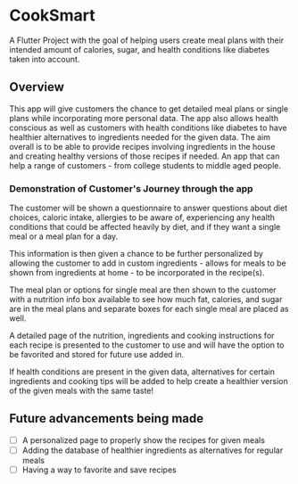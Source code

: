 # CookSmart

A Flutter Project with the goal of helping users create meal plans with their intended amount of calories, sugar, and health conditions like diabetes taken into account.

## Overview
This app will give customers the chance to get detailed meal plans or single plans while incorporating more personal data. The app also allows health conscious as well as customers with health conditions like diabetes to have healthier alternatives to ingredients needed for the given data. The aim overall is to be able to provide recipes involving ingredients in the house and creating healthy versions of those recipes if needed. An app that can help a range of customers - from college students to middle aged people. 

### Demonstration of Customer's Journey through the app
The customer will be shown a questionnaire to answer questions about diet choices, caloric intake, allergies to be aware of, experiencing any health conditions that could be affected heavily by diet, and if they want a single meal or a meal plan for a day. 

This information is then given a chance to be further personalized by allowing the customer to add in custom ingredients - allows for meals to be shown from ingredients at home - to be incorporated in the recipe(s).

The meal plan or options for single meal are then shown to the customer with a nutrition info box available to see how much fat, calories, and sugar are in the meal plans and separate boxes for each single meal are placed as well. 

A detailed page of the nutrition, ingredients and cooking instructions for each recipe is presented to the customer to use and will have the option to be favorited and stored for future use added in. 

If health conditions are present in the given data, alternatives for certain ingredients and cooking tips will be added to help create a healthier version of the given meals with the same taste!

## Future advancements being made
- [ ] A personalized page to properly show the recipes for given meals
- [ ] Adding the database of healthier ingredients as alternatives for regular meals 
- [ ] Having a way to favorite and save recipes
